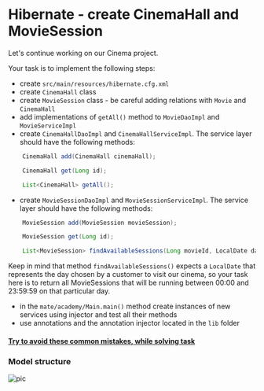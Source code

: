 # Hibernate - create CinemaHall and MovieSession

Let's continue working on our Cinema project.

Your task is to implement the following steps:
- create `src/main/resources/hibernate.cfg.xml`
- create `CinemaHall` class
- create `MovieSession` class - be careful adding relations with `Movie` and `CinemaHall`
- add implementations of `getAll()` method to `MovieDaoImpl` and `MovieServiceImpl`
- create `CinemaHallDaoImpl` and `CinemaHallServiceImpl`.
The service layer should have the following methods:
```java
    CinemaHall add(CinemaHall cinemaHall);

    CinemaHall get(Long id);

    List<CinemaHall> getAll();
```
- create `MovieSessionDaoImpl` and `MovieSessionServiceImpl`.
The service layer should have the following methods:
```java
    MovieSession add(MovieSession movieSession);

    MovieSession get(Long id);

    List<MovieSession> findAvailableSessions(Long movieId, LocalDate date);
```
Keep in mind that method `findAvailableSessions()` expects a `LocalDate` that represents the day 
chosen by a customer to visit our cinema, so your task here is to return all MovieSessions 
that will be running between 00:00 and 23:59:59 on that particular day.
- in the `mate/academy/Main.main()` method create instances of new services 
using injector and test all their methods
- use annotations and the annotation injector located in the `lib` folder

#### [Try to avoid these common mistakes, while solving task](https://mate-academy.github.io/jv-program-common-mistakes/hibernate/add-movie-session/add_movie_session_checklist)

### Model structure 
![pic](Hibernate_Cinema_Uml.png)
